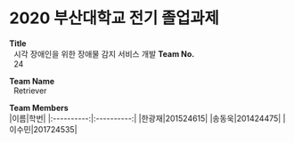 # 2020 부산대학교 전기 졸업과제
**Title**<br/>
&nbsp;&nbsp;시각 장애인을 위한 장애물 감지 서비스 개발
**Team No.**<br/>
&nbsp;&nbsp;24

**Team Name**<br/>
&nbsp;&nbsp;Retriever

**Team Members**<br/>
|이름|학번|
|:----------:|:----------:|
|한광재|201524615|
|송동욱|201424475|
|이수민|201724535|
